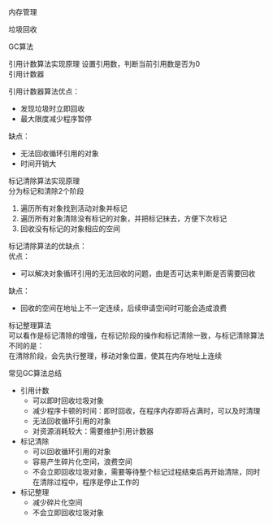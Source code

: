 内存管理  

垃圾回收  

GC算法  

引用计数算法实现原理 
设置引用数，判断当前引用数是否为0  
引用计数器

引用计数器算法优点：
- 发现垃圾时立即回收
- 最大限度减少程序暂停  

缺点：
- 无法回收循环引用的对象  
- 时间开销大  

标记清除算法实现原理  
分为标记和清除2个阶段  
1. 遍历所有对象找到活动对象并标记  
2. 遍历所有对象清除没有标记的对象，并把标记抹去，方便下次标记  
3. 回收没有标记的对象相应的空间  

标记清除算法的优缺点：  
优点：  
- 可以解决对象循环引用的无法回收的问题，由是否可达来判断是否需要回收  

缺点：  
- 回收的空间在地址上不一定连续，后续申请空间时可能会造成浪费  

标记整理算法  
可以看作是标记清除的增强，在标记阶段的操作和标记清除一致，与标记清除算法不同的是：  
在清除阶段，会先执行整理，移动对象位置，使其在内存地址上连续  

常见GC算法总结  
- 引用计数  
  - 可以即时回收垃圾对象  
  - 减少程序卡顿的时间：即时回收，在程序内存即将占满时，可以及时清理  
  - 无法回收循环引用的对象  
  - 对资源消耗较大：需要维护引用计数器
- 标记清除  
    - 可以回收循环引用的对象  
    - 容易产生碎片化空间，浪费空间  
    - 不会立即回收垃圾对象，需要等待整个标记过程结束后再开始清除，同时在清除过程中，程序是停止工作的
- 标记整理  
    - 减少碎片化空间  
    - 不会立即回收垃圾对象  
    
